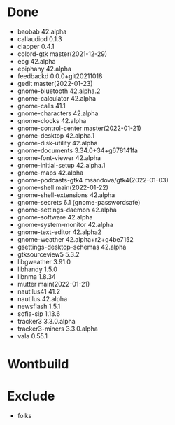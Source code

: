 # Done
- baobab 42.alpha
- callaudiod 0.1.3
- clapper 0.4.1
- colord-gtk master(2021-12-29)
- eog 42.alpha
- epiphany 42.alpha
- feedbackd 0.0.0+git20211018
- gedit master(2022-01-23)
- gnome-bluetooth 42.alpha.2
- gnome-calculator 42.alpha
- gnome-calls 41.1
- gnome-characters 42.alpha
- gnome-clocks 42.alpha
- gnome-control-center master(2022-01-21)
- gnome-desktop 42.alpha.1
- gnome-disk-utility 42.alpha
- gnome-documents 3.34.0+34+g678141fa
- gnome-font-viewer 42.alpha
- gnome-initial-setup 42.alpha.1
- gnome-maps 42.alpha
- gnome-podcasts-gtk4 msandova/gtk4(2022-01-03)
- gnome-shell main(2022-01-22)
- gnome-shell-extensions 42.alpha
- gnome-secrets 6.1 (gnome-passwordsafe)
- gnome-settings-daemon 42.alpha
- gnome-software 42.alpha
- gnome-system-monitor 42.alpha
- gnome-text-editor 42.alpha2
- gnome-weather 42.alpha+r2+g4be7152
- gsettings-desktop-schemas 42.alpha
- gtksourceview5 5.3.2
- libgweather 3.91.0
- libhandy 1.5.0
- libnma 1.8.34
- mutter main(2022-01-21)
- nautilus41 41.2
- nautilus 42.alpha
- newsflash 1.5.1
- sofia-sip 1.13.6
- tracker3 3.3.0.alpha
- tracker3-miners 3.3.0.alpha
- vala 0.55.1

# Wontbuild

# Exclude
- folks
